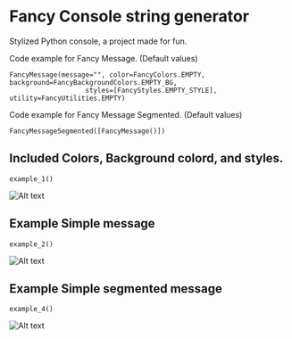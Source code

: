 # Fancy Console string generator

Stylized Python console, a project made for fun.

Code example for Fancy Message. (Default values)

```
FancyMessage(message="", color=FancyColors.EMPTY, background=FancyBackgroundColors.EMPTY_BG,
                   styles=[FancyStyles.EMPTY_STYLE], utility=FancyUtilities.EMPTY)
```

Code example for Fancy Message Segmented. (Default values)

```
FancyMessageSegmented([FancyMessage()])
```

## Included Colors, Background colord, and styles.

```example_1()```

![Alt text](/img/img_1.png "Char table")

## Example Simple message

```example_2()```

![Alt text](/img/img_2.png "Example simple")

## Example Simple segmented message

```example_4()```

![Alt text](/img/img_3.png "Example segmented")
